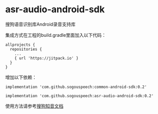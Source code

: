 # asr-audio-android-sdk
搜狗语音识别库Android录音支持库

集成方式在工程的build.gradle里面加入以下代码：
```
allprojects {
  repositories {
    ... 
    { url 'https://jitpack.io' }
  }
}
```
增加以下依赖：
```
implementation 'com.github.sogouspeech:common-android-sdk:0.2'
```
```
implementation 'com.github.sogouspeech:asr-audio-android-sdk:0.2'
```

使用方法请参考[搜狗知音文档](https://docs.zhiyin.sogou.com/docs/asr/sdk)
